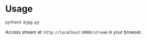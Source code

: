 # Usage

```sh
python3 mjpg.py
```

Access stream at: `http://localhost:8000/stream` in your browser.
